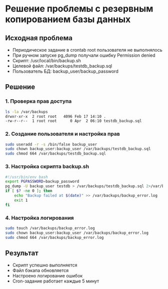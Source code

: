 # Решение проблемы с резервным копированием базы данных

## Исходная проблема
- Периодическое задание в crontab root пользователя не выполнялось
- При ручном запуске pg_dump получали ошибку Permission denied
- Скрипт: /usr/local/bin/backup.sh
- Целевой файл: /var/backups/testdb_backup.sql
- Пользователь БД: backup_user/backup_password

## Решение

### 1. Проверка прав доступа
```bash
ls -la /var/backups
drwxr-xr-x  2 root root   4096 Feb 17 14:10 .
-rw-r--r--  1 root root      0 Apr  2 06:10 testdb_backup.sql
```

### 2. Создание пользователя и настройка прав
```bash
sudo useradd -r -s /bin/false backup_user
sudo chown backup_user:backup_user /var/backups/testdb_backup.sql
sudo chmod 664 /var/backups/testdb_backup.sql
```

### 3. Настройка скрипта backup.sh
```bash
#!/usr/bin/env bash
export PGPASSWORD=backup_password
pg_dump -U backup_user testdb > /var/backups/testdb_backup.sql 2>/var/backups/backup_error.log
if [ $? -ne 0 ]; then
    echo "Backup failed at $(date)" >> /var/backups/backup_error.log
    exit 1
fi
```

### 4. Настройка логирования
```bash
sudo touch /var/backups/backup_error.log
sudo chown backup_user:backup_user /var/backups/backup_error.log
sudo chmod 664 /var/backups/backup_error.log
```

## Результат
- Скрипт успешно выполняется
- Файл бэкапа обновляется
- Настроено логирование ошибок
- Cron-задание работает каждые 5 минут